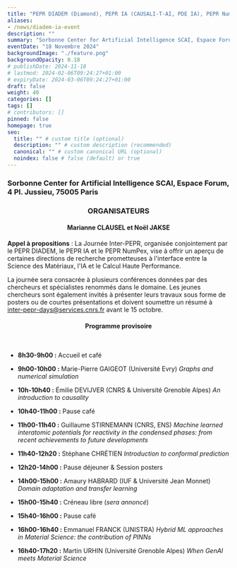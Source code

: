 ```yaml
---
title: "PEPR DIADEM (Diamond), PEPR IA (CAUSALI-T-AI, PDE IA), PEPR NumPex"
aliases:
- /news/diadem-ia-event
description: ""
summary: "Sorbonne Center for Artificial Intelligence SCAI, Espace Forum, 4 Pl. Jussieu, 75005 Paris"
eventDate: "18 Novembre 2024"
backgroundImage: "./feature.png"
backgroundOpacity: 0.18
# publishDate: 2024-11-18
# lastmod: 2024-02-06T09:24:27+01:00
# expiryDate: 2024-03-06T09:24:27+01:00
draft: false
weight: 40
categories: []
tags: []
# contributors: []
pinned: false
homepage: true
seo:
  title: "" # custom title (optional)
  description: "" # custom description (recommended)
  canonical: "" # custom canonical URL (optional)
  noindex: false # false (default) or true
---
```


### Sorbonne Center for Artificial Intelligence SCAI, Espace Forum, 4 Pl. Jussieu, 75005 Paris

<div align="center">

### ORGANISATEURS

#### Marianne CLAUSEL et Noël JAKSE

</div>

**Appel à propositions** : La Journée Inter-PEPR, organisée conjointement par le PEPR DIADEM, le PEPR IA et le PEPR NumPex, vise à offrir un aperçu de certaines directions de recherche prometteuses à l'interface entre la Science des Matériaux, l'IA et le Calcul Haute Performance.

La journée sera consacrée à plusieurs conférences données par des chercheurs et spécialistes renommés dans le domaine. Les jeunes chercheurs sont également invités à présenter leurs travaux sous forme de posters ou de courtes présentations et doivent soumettre un résumé à <a href="mailto:inter-pepr-days@services.cnrs.fr">inter-pepr-days@services.cnrs.fr</a> avant le 15 octobre.

<div align="justify">

<div align="center">

#### Programme provisoire

</div>

</div>

<br/>

- **8h30-9h00 :** Accueil et café

- **9h00-10h00 :** Marie-Pierre GAIGEOT (Université Evry) *Graphs and numerical simulation*
- **10h-10h40 :** Émilie DEVIJVER (CNRS & Université Grenoble Alpes) *An introduction to causality*

- **10h40-11h00 :** Pause café

- **11h00-11h40 :** Guillaume STIRNEMANN (CNRS, ENS) *Machine learned interatomic potentials for reactivity in the condensed phases: from recent achievements to future developments*
- **11h40-12h20 :** Stéphane CHRÉTIEN *Introduction to conformal prediction*

- **12h20-14h00 :** Pause déjeuner & Session posters

- **14h00-15h00 :** Amaury HABRARD (IUF & Université Jean Monnet) *Domain adaptation and transfer learning*
- **15h00-15h40 :** Créneau libre (*sera annoncé*)

<!-- - **15h00-15h40 :** Noël JAKSE and Émilie DEVIJVER (Université Grenoble Alpes) *Unsupervised topological learning and temporal simulations* -->

- **15h40-16h00 :** Pause café

- **16h00-16h40 :** Emmanuel FRANCK (UNISTRA) *Hybrid ML approaches in Material Science: the contribution of PINNs*
- **16h40-17h20 :** Martin URHIN  (Université Grenoble Alpes) *When GenAI meets Material Science*

<br/>
